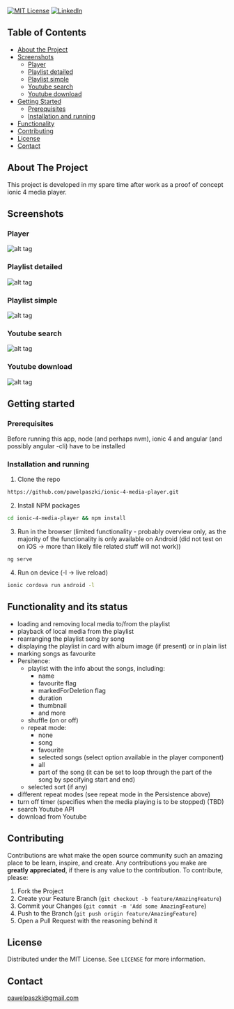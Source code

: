<!-- PROJECT SHIELDS -->
[![MIT License][license-shield]][license-url]
[![LinkedIn][linkedin-shield]][linkedin-url]


<!-- TABLE OF CONTENTS -->
## Table of Contents

* [About the Project](#about-the-project)
* [Screenshots](#screenshots)
  * [Player](#player)
  * [Playlist detailed](#playlist-detailed)
  * [Playlist simple](#playlist-simple)
  * [Youtube search](#youtube-search)
  * [Youtube download](#youtube-download)
* [Getting Started](#getting-started)
  * [Prerequisites](#prerequisites)
  * [Installation and running](#installation)
* [Functionality](#usage)
* [Contributing](#contributing)
* [License](#license)
* [Contact](#contact)



<!-- ABOUT THE PROJECT -->
## About The Project

This project is developed in my spare time after work as a proof of concept ionic 4 media player.

## Screenshots

### Player

![alt tag](https://github.com/pawelpaszki/ionic-4-media-player/blob/screenshots/screenshots/player.png)

### Playlist detailed

![alt tag](https://github.com/pawelpaszki/ionic-4-media-player/blob/screenshots/screenshots/list-detailed.png)

### Playlist simple

![alt tag](https://github.com/pawelpaszki/ionic-4-media-player/blob/screenshots/screenshots/list.png)

### Youtube search

![alt tag](https://github.com/pawelpaszki/ionic-4-media-player/blob/screenshots/screenshots/ytsearch.png)

### Youtube download

![alt tag](https://github.com/pawelpaszki/ionic-4-media-player/blob/screenshots/screenshots/ytsearch-downloaded.png)

## Getting started

### Prerequisites

Before running this app, node (and perhaps nvm), ionic 4 and angular (and possibly angular -cli) have to be installed

### Installation and running

1. Clone the repo
```sh
https://github.com/pawelpaszki/ionic-4-media-player.git
```
2. Install NPM packages
```sh
cd ionic-4-media-player && npm install
```
3. Run in the browser (limited functionality - probably overview only, as the majority of the functionality is only available on Android (did not test on on iOS -> more than likely file related stuff will not work))
```sh
ng serve
```
4. Run on device (-l -> live reload)
```sh
ionic cordova run android -l
```

<!-- USAGE EXAMPLES -->
## Functionality and its status

* loading and removing local media to/from the playlist
* playback of local media from the playlist
* rearranging the playlist song by song
* displaying the playlist in card with album image (if present) or in plain list
* marking songs as favourite
* Persitence:
  * playlist with the info about the songs, including:
    * name
    * favourite flag
    * markedForDeletion flag
    * duration
    * thumbnail
    * and more
  * shuffle (on or off)
  * repeat mode:
    * none
    * song
    * favourite
    * selected songs (select option available in the player component)
    * all
    * part of the song (it can be set to loop through the part of the song by specifying start and end)
  * selected sort (if any)
* different repeat modes (see repeat mode in the Persistence above)
* turn off timer (specifies when the media playing is to be stopped) (TBD)
* search Youtube API
* download from Youtube

<!-- CONTRIBUTING -->
## Contributing

Contributions are what make the open source community such an amazing place to be learn, inspire, and create. Any contributions you make are **greatly appreciated**, if there is any value to the contribution. To contribute, please:

1. Fork the Project
2. Create your Feature Branch (`git checkout -b feature/AmazingFeature`)
3. Commit your Changes (`git commit -m 'Add some AmazingFeature`)
4. Push to the Branch (`git push origin feature/AmazingFeature`)
5. Open a Pull Request with the reasoning behind it

<!-- LICENSE -->
## License

Distributed under the MIT License. See `LICENSE` for more information.

<!-- CONTACT -->
## Contact

pawelpaszki@gmail.com

[license-shield]: https://img.shields.io/badge/license-MIT-blue.svg?style=flat-square
[license-url]: https://choosealicense.com/licenses/mit
[linkedin-shield]: https://img.shields.io/badge/-LinkedIn-black.svg?style=flat-square&logo=linkedin&colorB=555
[linkedin-url]: https://linkedin.com/in/pawelpaszki

